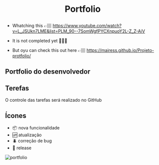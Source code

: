 # <p align="center"> Portfolio </p>

* Whatching this 👉🏽 https://www.youtube.com/watch?v=L_JSUkn7LME&list=PLM_90--7SomWgfPYCXnpuoY2L-Z_Z-AiV 

* It is not completed yet 🤦🏽‍♂️

* But oyu can check this out here 👉🏽 https://mairess.github.io/Projeto-protfolio/

## Portfolio do desenvolvedor

## Terefas

O controle das tarefas será realizado no GitHub

## Ícones

- :package: nova funcionalidade
- :up: atualização
- :beetle: correção de bug
- :checkered_flag: release

![portfolio](https://user-images.githubusercontent.com/130297266/236201306-c5365c33-6bff-4e65-ba3c-d13be58ea563.gif)

